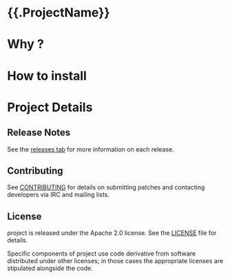# {{.ProjectName}}

# Why ?

# How to install

# Project Details

## Release Notes

See the [releases tab]({{.GitRepoFullPath}}/releases) for more information on each release.

## Contributing

See [CONTRIBUTING](CONTRIBUTING.md) for details on submitting patches and contacting developers via IRC and mailing lists.

## License

project is released under the Apache 2.0 license. See the [LICENSE](LICENSE) file for details.

Specific components of project use code derivative from software distributed under other licenses; in those cases the appropriate licenses are stipulated alongside the code.